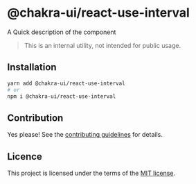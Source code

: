 # @chakra-ui/react-use-interval

A Quick description of the component

> This is an internal utility, not intended for public usage.

## Installation

```sh
yarn add @chakra-ui/react-use-interval
# or
npm i @chakra-ui/react-use-interval
```

## Contribution

Yes please! See the
[contributing guidelines](https://github.com/chakra-ui/chakra-ui/blob/master/CONTRIBUTING.md)
for details.

## Licence

This project is licensed under the terms of the
[MIT license](https://github.com/chakra-ui/chakra-ui/blob/master/LICENSE).
